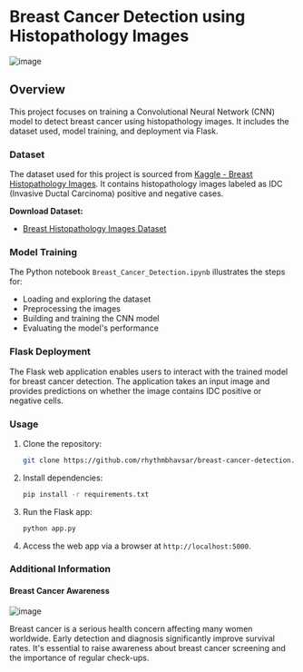 # Breast Cancer Detection using Histopathology Images

![image](https://github.com/rhythmbhavsar/breast-cancer-detection/assets/98228696/25b5154e-06dc-4707-86bd-2c5696c5257c)


## Overview

This project focuses on training a Convolutional Neural Network (CNN) model to detect breast cancer using histopathology images. It includes the dataset used, model training, and deployment via Flask.

### Dataset

The dataset used for this project is sourced from [Kaggle - Breast Histopathology Images](https://www.kaggle.com/datasets/paultimothymooney/breast-histopathology-images). It contains histopathology images labeled as IDC (Invasive Ductal Carcinoma) positive and negative cases.

**Download Dataset:**
- [Breast Histopathology Images Dataset](https://www.kaggle.com/datasets/paultimothymooney/breast-histopathology-images/download?datasetVersionNumber=1)

### Model Training

The Python notebook `Breast_Cancer_Detection.ipynb` illustrates the steps for:
- Loading and exploring the dataset
- Preprocessing the images
- Building and training the CNN model
- Evaluating the model's performance

### Flask Deployment

The Flask web application enables users to interact with the trained model for breast cancer detection. The application takes an input image and provides predictions on whether the image contains IDC positive or negative cells.

### Usage

1. Clone the repository:
   ```bash
   git clone https://github.com/rhythmbhavsar/breast-cancer-detection.git
   ```

2. Install dependencies:
   ```bash
   pip install -r requirements.txt
   ```

3. Run the Flask app:
   ```bash
   python app.py
   ```

4. Access the web app via a browser at `http://localhost:5000`.

### Additional Information

#### Breast Cancer Awareness
![image](https://github.com/rhythmbhavsar/breast-cancer-detection/assets/98228696/b8e15c30-3034-4684-87f5-0543e7ae7b62)

Breast cancer is a serious health concern affecting many women worldwide. Early detection and diagnosis significantly improve survival rates. It's essential to raise awareness about breast cancer screening and the importance of regular check-ups.

